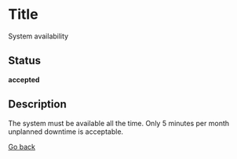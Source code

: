 # Title

System availability

## Status

**accepted**

## Description

The system must be available all the time. Only 5 minutes per month unplanned downtime is acceptable.


[Go back](../../README.md)